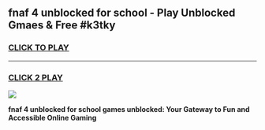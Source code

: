 
## fnaf 4 unblocked for school - Play Unblocked Gmaes & Free #k3tky
<h3>
<a href="https://news.freeplayer.one?title=fnaf_4_unblocked_for_school&ref=24F">CLICK TO PLAY</a></h3>
<hr>

<h3>
<a href="https://news.freeplayer.one?title=fnaf_4_unblocked_for_school&ref=24F">CLICK 2 PLAY</a>
  
</h3>

<a href="https://news.freeplayer.one?title=fnaf_4_unblocked_for_school&ref=24F/"><img src="https://clearcache.store/games.png"></a>


**fnaf 4 unblocked for school games unblocked: Your Gateway to Fun and Accessible Online Gaming**
